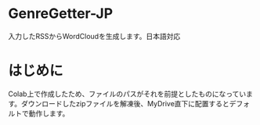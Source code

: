 # GenreGetter-JP
入力したRSSからWordCloudを生成します。日本語対応

# はじめに
Colab上で作成したため、ファイルのパスがそれを前提としたものになっています。ダウンロードしたzipファイルを解凍後、MyDrive直下に配置するとデフォルトで動作します。

